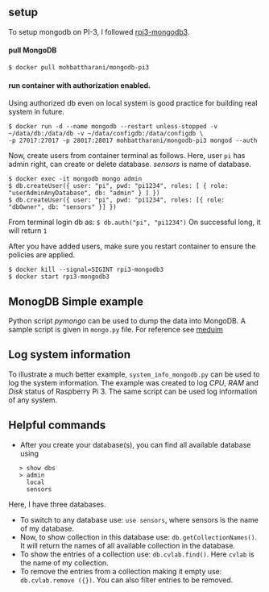 ## setup
To setup mongodb on PI-3, I followed [rpi3-mongodb3](https://github.com/andresvidal/rpi3-mongodb3). 
#### pull MongoDB 
``` $ docker pull mohbattharani/mongodb-pi3 ```
#### run container with authorization enabled. 
Using authorized db even on local system is good practice for building real system in future. 
``` 
$ docker run -d --name mongodb --restart unless-stopped -v ~/data/db:/data/db -v ~/data/configdb:/data/configdb \ 
-p 27017:27017 -p 28017:28017 mohbattharani/mongodb-pi3 mongod --auth 
``` 
Now, create users from container terminal as follows. Here, user `pi` has admin right, can create or delete database. *sensors* is name of database.
          
```
$ docker exec -it mongodb mongo admin
$ db.createUser({ user: "pi", pwd: "pi1234", roles: [ { role: "userAdminAnyDatabase", db: "admin" } ] })
$ db.createUser({ user: "pi", pwd: "pi1234", roles: [{ role: "dbOwner", db: "sensors" }] })

```

From terminal login db as: ```$ db.auth("pi", "pi1234")```
On successful long, it will return `1`

After you have added users, make sure you restart container to ensure the policies are applied.
```
$ docker kill --signal=SIGINT rpi3-mongodb3
$ docker start rpi3-mongodb3
```
## MonogDB Simple example 
Python script *pymongo* can be used to dump the data into MongoDB. A sample script is given in `mongo.py` file. 
For reference see [meduim](https://medium.com/swlh/how-to-run-mongodb-on-local-network-using-a-raspberry-pi-and-docker-4e5c4379cea2)

## Log system information
To illustrate a much better example, `system_info_mongodb.py` can be used to log the system information. The example was created to log *CPU*, *RAM* and *Disk* status of Raspberry Pi 3. The same script can be used log information of any system.

## Helpful commands 
* After you create your database(s), you can find all available database using 

```
   > show dbs
   > admin
     local
     sensors
  ```
 
 Here, I have three databases.
 
* To switch to any database use: `use sensors`, where sensors is the name of my database.
* Now, to show collection in this database use: `db.getCollectionNames()`. It will return the names of all available collection in the database.
* To show the entries of a collection use: `db.cvlab.find()`. Here `cvlab` is the name of my collection.
* To remove the entries from a collection making it empty use: `db.cvlab.remove ({})`. You can also filter entries to be removed. 


